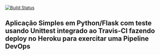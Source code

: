 [![Build Status](https://app.travis-ci.com/jlgjosue/devopslab-aso.svg?branch=main)](https://app.travis-ci.com/jlgjosue/devopslab-aso)

## Aplicação Simples em Python/Flask com teste usando Unittest integrado ao Travis-CI fazendo deploy no Heroku para exercitar uma Pipeline DevOps
